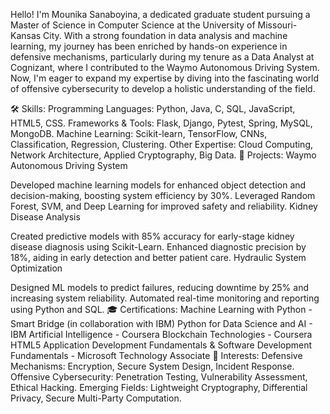 Hello! I'm Mounika Sanaboyina, a dedicated graduate student pursuing a Master of Science in Computer Science at the University of Missouri-Kansas City. With a strong foundation in data analysis and machine learning, my journey has been enriched by hands-on experience in defensive mechanisms, particularly during my tenure as a Data Analyst at Cognizant, where I contributed to the Waymo Autonomous Driving System. Now, I'm eager to expand my expertise by diving into the fascinating world of offensive cybersecurity to develop a holistic understanding of the field.

🛠 Skills:
Programming Languages: Python, Java, C, SQL, JavaScript, HTML5, CSS.
Frameworks & Tools: Flask, Django, Pytest, Spring, MySQL, MongoDB.
Machine Learning: Scikit-learn, TensorFlow, CNNs, Classification, Regression, Clustering.
Other Expertise: Cloud Computing, Network Architecture, Applied Cryptography, Big Data.
🚀 Projects:
Waymo Autonomous Driving System

Developed machine learning models for enhanced object detection and decision-making, boosting system efficiency by 30%.
Leveraged Random Forest, SVM, and Deep Learning for improved safety and reliability.
Kidney Disease Analysis

Created predictive models with 85% accuracy for early-stage kidney disease diagnosis using Scikit-Learn.
Enhanced diagnostic precision by 18%, aiding in early detection and better patient care.
Hydraulic System Optimization

Designed ML models to predict failures, reducing downtime by 25% and increasing system reliability.
Automated real-time monitoring and reporting using Python and SQL.
🎓 Certifications:
Machine Learning with Python - Smart Bridge (in collaboration with IBM)
Python for Data Science and AI - IBM
Artificial Intelligence - Coursera
Blockchain Technologies - Coursera
HTML5 Application Development Fundamentals & Software Development Fundamentals - Microsoft Technology Associate
🔭 Interests:
Defensive Mechanisms: Encryption, Secure System Design, Incident Response.
Offensive Cybersecurity: Penetration Testing, Vulnerability Assessment, Ethical Hacking.
Emerging Fields: Lightweight Cryptography, Differential Privacy, Secure Multi-Party Computation.
